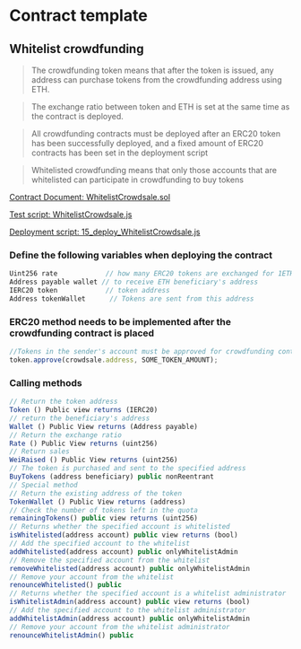 # Contract template
## Whitelist crowdfunding
> The crowdfunding token means that after the token is issued, any address can purchase tokens from the crowdfunding address using ETH.

> The exchange ratio between token and ETH is set at the same time as the contract is deployed.

> All crowdfunding contracts must be deployed after an ERC20 token has been successfully deployed, and a fixed amount of ERC20 contracts has been set in the deployment script

> Whitelisted crowdfunding means that only those accounts that are whitelisted can participate in crowdfunding to buy tokens

[Contract Document: WhitelistCrowdsale.sol](https://github.com/TxCodeGroup/ContractTemplate/blob/master/contracts/Crowdsale/WhitelistCrowdsale.sol) 

[Test script: WhitelistCrowdsale.js](https://github.com/TxCodeGroup/ContractTemplate/blob/master/test/Crowdsale/WhitelistCrowdsale.js) 

[Deployment script: 15_deploy_WhitelistCrowdsale.js](https://github.com/TxCodeGroup/ContractTemplate/blob/master/migrations/15_deploy_WhitelistCrowdsale.js) 

### Define the following variables when deploying the contract
```javascript
Uint256 rate 			// how many ERC20 tokens are exchanged for 1ETH
Address payable wallet // to receive ETH beneficiary's address
IERC20 token 			// token address
Address tokenWallet		 // Tokens are sent from this address
```
### ERC20 method needs to be implemented after the crowdfunding contract is placed
```javascript
//Tokens in the sender's account must be approved for crowdfunding contracts after deployment
token.approve(crowdsale.address, SOME_TOKEN_AMOUNT);
```
### Calling methods
```javascript
// Return the token address
Token () Public view returns (IERC20)
// return the beneficiary's address
Wallet () Public View returns (Address payable)
// Return the exchange ratio
Rate () Public View returns (uint256)
// Return sales
WeiRaised () Public View returns (uint256)
// The token is purchased and sent to the specified address
BuyTokens (address beneficiary) public nonReentrant
// Special method
// Return the existing address of the token
TokenWallet () Public View returns (address)
// Check the number of tokens left in the quota
remainingTokens() public view returns (uint256)
// Returns whether the specified account is whitelisted
isWhitelisted(address account) public view returns (bool)
// Add the specified account to the whitelist
addWhitelisted(address account) public onlyWhitelistAdmin
// Remove the specified account from the whitelist
removeWhitelisted(address account) public onlyWhitelistAdmin
// Remove your account from the whitelist
renounceWhitelisted() public
// Returns whether the specified account is a whitelist administrator
isWhitelistAdmin(address account) public view returns (bool)
// Add the specified account to the whitelist administrator
addWhitelistAdmin(address account) public onlyWhitelistAdmin
// Remove your account from the whitelist administrator
renounceWhitelistAdmin() public
```
